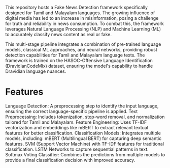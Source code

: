 This repository hosts a Fake News Detection framework specifically designed for Tamil and Malayalam languages. The growing influence of digital media has led to an increase in misinformation, posing a challenge for truth and reliability in news consumption. To combat this, the framework leverages Natural Language Processing (NLP) and Machine Learning (ML) to accurately classify news content as real or fake.

This multi-stage pipeline integrates a combination of pre-trained language models, classical ML approaches, and neural networks, providing robust detection capabilities for Tamil and Malayalam language texts. The framework is trained on the HASOC-Offensive Language Identification (DravidianCodeMix) dataset, ensuring the model's capability to handle Dravidian language nuances.

# Features
Language Detection: A preprocessing step to identify the input language, ensuring the correct language-specific pipeline is applied.
Text Preprocessing: Includes tokenization, stop-word removal, and normalization tailored for Tamil and Malayalam.
Feature Engineering: Uses TF-IDF vectorization and embeddings like mBERT to extract relevant textual features for better classification.
Classification Models: Integrates multiple models, including:
  mBERT (Multilingual BERT) for capturing deep semantic features.
  SVM (Support Vector Machine) with TF-IDF features for traditional classification.
  LSTM Networks to capture sequential patterns in text.
Softmax Voting Classifier: Combines the predictions from multiple models to provide a final classification decision with improved accuracy.
